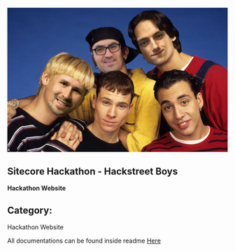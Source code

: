 ![Hackathon Logo](documentation/images/hackstreet-boys.png?raw=true "Hackathon Logo")

## Sitecore Hackathon - Hackstreet Boys

**Hackathon Website**

## Category:
Hackathon Website

All documentations can be found inside readme [Here](/documentation)
